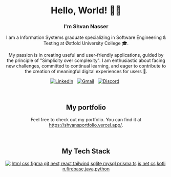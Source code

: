 
<div align="center">
<h1>Hello, World! 👋🏽</h1>  

<h3> I'm Shvan Nasser</h3>
<p>I am a Information Systems graduate specializing in Software Engineering & Testing at Østfold University College 🎓. 
 </p>
<p>
 My passion is in creating useful and user-friendly applications, guided by the principle of "Simplicity over complexity". I am enthusiastic about facing new challenges, committed to continual learning, and eager to contribute to the creation of meaningful digital experiences for users 🚀. 
 </p>
 
[![LinkedIn](https://skillicons.dev/icons?i=linkedin)](https://linkedin.com/in/shvannasser) &nbsp;
[![Gmail](https://skillicons.dev/icons?i=gmail)](mailto:shvan.nasser@gmail.com) &nbsp;
[![Discord](https://skillicons.dev/icons?i=discord)](https://discordapp.com/users/1262013005961367673) &nbsp;

<br>

## My portfolio
Feel free to check out my portfolio. You can find it at https://shvansportfolio.vercel.app/. 



 </div>

<div align="center">

<br>

## My Tech Stack 

[![html,css,figma,git,next,react,tailwind,sqlite,mysql,prisma,ts,js,net,cs,kotlin,firebase,java,python](https://skillicons.dev/icons?i=html,css,figma,git,next,react,tailwind,sqlite,mysql,prisma,ts,js,net,cs,kotlin,firebase,java,python)](https://skillicons.dev)

</div>


